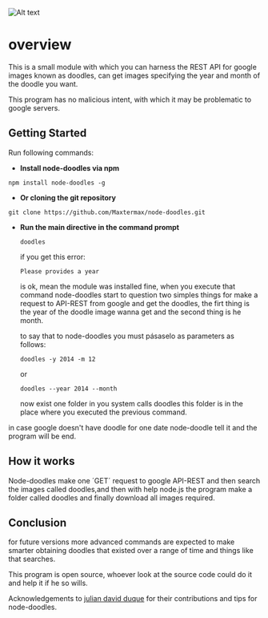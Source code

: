 ![Alt text]( http://lh5.ggpht.com/VJ551nPgKjFzhZ3Q9-ukMBJHhuQ-jSzj6ZC_WkmTsBD3vANXAevxTa0-JTnruWx4l3xTLjj8TTQJ4MgHPgYzf01zmhoO8CcUgR_LA3IehQ "doodle 2015")

overview
============
This is a small module with which you can harness the REST API for google images known as doodles, can get images specifying the year and month of the doodle you want.

This program has no malicious intent, with which it may be problematic to google servers.
 

## Getting Started
Run following commands:

* **Install node-doodles via npm** 
 

 `npm install node-doodles -g`
 
 
* **Or cloning the git repository** 
 

`git clone https://github.com/Maxtermax/node-doodles.git`

* **Run the main directive in the command prompt** 

  `doodles` 

   if you get this error:
   
   
   
  `Please provides a year`


   is ok, mean the module was installed fine, when you execute that command node-doodles start to question two simples things    for make a request to API-REST from google and get the doodles, the firt thing is the year of the doodle image wanna get     and the second thing is he month.
   
   to say that to node-doodles you must pásaselo as parameters as follows:


   `doodles -y 2014 -m 12`

    or   

   `doodles --year 2014 --month`

  now exist one folder in you system calls doodles this folder is in the place where you executed the previous command.

in case google doesn't have doodle for one date node-doodle tell it and the program will be end.

## How it works
Node-doodles make one ´GET´ request to google API-REST and then search the images called doodles,and then with help node.js  the program make a folder called doodles and finally download all images required. 

## Conclusion
for future versions more advanced commands are expected to make smarter obtaining doodles that existed over a range of time and things like that searches.

This program is open source, whoever look at the source code could do it and help it if he so wills.

Acknowledgements to [julian david duque](https://github.com/julianduque "julian david duque")  for their contributions and tips for node-doodles.






































